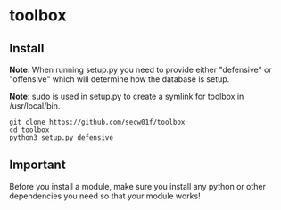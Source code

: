# toolbox

## Install
**Note**: When running setup.py you need to provide either "defensive" or "offensive" which will determine how the database is setup.

**Note**: sudo is used in setup.py to create a symlink for toolbox in /usr/local/bin.
```
git clone https://github.com/secw01f/toolbox
cd toolbox
python3 setup.py defensive
```

## Important
Before you install a module, make sure you install any python or other dependencies you need so that your module works!
